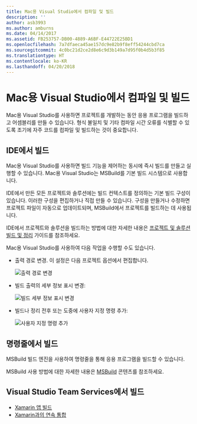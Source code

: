 ```yaml
---
title: Mac용 Visual Studio에서 컴파일 및 빌드
description: ''
author: asb3993
ms.author: amburns
ms.date: 04/14/2017
ms.assetid: FB253757-DB00-4889-A6BF-E44722E25BD1
ms.openlocfilehash: 7a7dfaeca45ae157dc9e82b9f8eff54244cbd7ca
ms.sourcegitcommit: 4c0bc21d2ce2d8e6c9d3b149a7d95f0b4d5b3f85
ms.translationtype: HT
ms.contentlocale: ko-KR
ms.lasthandoff: 04/20/2018
---
```

# <a name="compiling-and-building-in-visual-studio-for-mac"></a>Mac용 Visual Studio에서 컴파일 및 빌드

Mac용 Visual Studio를 사용하면 프로젝트를 개발하는 동안 응용 프로그램을 빌드하고 어셈블리를 만들 수 있습니다. 형식 불일치 및 기타 컴파일 시간 오류를 식별할 수 있도록 조기에 자주 코드를 컴파일 및 빌드하는 것이 중요합니다.

## <a name="building-from-the-ide"></a>IDE에서 빌드

Mac용 Visual Studio를 사용하면 빌드 기능을 제어하는 동시에 즉시 빌드를 만들고 실행할 수 있습니다. Mac용 Visual Studio는 MSBuild를 기본 빌드 시스템으로 사용합니다.

IDE에서 만든 모든 프로젝트와 솔루션에는 빌드 컨텍스트를 정의하는 기본 빌드 구성이 있습니다. 이러한 구성을 편집하거나 직접 만들 수 있습니다. 구성을 만들거나 수정하면 프로젝트 파일이 자동으로 업데이트되며, MSBuild에서 프로젝트를 빌드하는 데 사용됩니다.  

IDE에서 프로젝트와 솔루션을 빌드하는 방법에 대한 자세한 내용은 [프로젝트 및 솔루션 빌드 및 정리](~/building-and-cleaning-projects-and-solutions.md) 가이드를 참조하세요.

Mac용 Visual Studio를 사용하여 다음 작업을 수행할 수도 있습니다.

* 출력 경로 변경. 이 설정은 다음 프로젝트 옵션에서 편집합니다.

    ![출력 경로 변경](media/compiling-and-building-image4.png)

* 빌드 출력의 세부 정보 표시 변경:

    ![빌드 세부 정보 표시 변경](media/compiling-and-building-image5.png)

* 빌드나 정리 전후 또는 도중에 사용자 지정 명령 추가:

    ![사용자 지정 명령 추가](media/compiling-and-building-image6.png)

## <a name="building-from-command-line"></a>명령줄에서 빌드

MSBuild 빌드 엔진을 사용하여 명령줄을 통해 응용 프로그램을 빌드할 수 있습니다.

MSBuild 사용 방법에 대한 자세한 내용은 [MSBuild](https://docs.microsoft.com/visualstudio/msbuild/msbuild) 콘텐츠를 참조하세요.

## <a name="building-from-visual-studio-team-services"></a>Visual Studio Team Services에서 빌드

* [Xamarin 앱 빌드](https://www.visualstudio.com/docs/build/apps/mobile/xamarin)
* [Xamarin과의 연속 통합](https://developer.xamarin.com/guides/cross-platform/ci/)